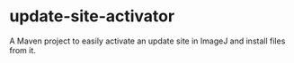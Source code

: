 # update-site-activator

A Maven project to easily activate an update site in ImageJ and install files from it.